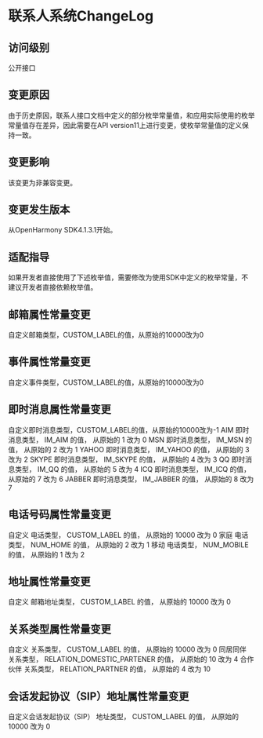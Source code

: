 # 联系人系统ChangeLog
## 访问级别
公开接口
## 变更原因
由于历史原因，联系人接口文档中定义的部分枚举常量值，和应用实际使用的枚举常量值存在差异，因此需要在API version11上进行变更，使枚举常量值的定义保持一致。
## 变更影响
该变更为非兼容变更。
## 变更发生版本
从OpenHarmony SDK4.1.3.1开始。
## 适配指导
如果开发者直接使用了下述枚举值，需要修改为使用SDK中定义的枚举常量，不建议开发者直接依赖枚举值。
## 邮箱属性常量变更
自定义邮箱类型，CUSTOM_LABEL的值，从原始的10000改为0
## 事件属性常量变更
自定义事件类型，CUSTOM_LABEL的值，从原始的10000改为0
## 即时消息属性常量变更
自定义即时消息类型，CUSTOM_LABEL的值，从原始的10000改为-1
AIM	即时消息类型，	IM_AIM	的值，	从原始的	1	改为	0
MSN	即时消息类型，	IM_MSN	的值，	从原始的	2	改为	1
YAHOO	即时消息类型，	IM_YAHOO	的值，	从原始的	3	改为	2
SKYPE	即时消息类型，	IM_SKYPE	的值，	从原始的	4	改为	3
QQ	即时消息类型，	IM_QQ	的值，	从原始的	5	改为	4
ICQ	即时消息类型，	IM_ICQ	的值，	从原始的	7	改为	6
JABBER	即时消息类型，	IM_JABBER	的值，	从原始的	8	改为	7
## 电话号码属性常量变更
自定义	电话类型，	CUSTOM_LABEL	的值，	从原始的	10000	改为	0
家庭	电话类型，	NUM_HOME	的值，	从原始的	2	改为	1
移动	电话类型，	NUM_MOBILE	的值，	从原始的	1	改为	2
## 地址属性常量变更
自定义	邮箱地址类型，	CUSTOM_LABEL	的值，	从原始的	10000	改为	0
## 关系类型属性常量变更
自定义	关系类型，	CUSTOM_LABEL	的值，	从原始的	10000	改为	0
同居同伴	关系类型，	RELATION_DOMESTIC_PARTENER	的值，	从原始的	10	改为	4
合作伙伴	关系类型，	RELATION_PARTNER	的值，	从原始的	4	改为	10
## 会话发起协议（SIP）地址属性常量变更
自定义会话发起协议（SIP）	地址类型，	CUSTOM_LABEL	的值，	从原始的	10000	改为	0